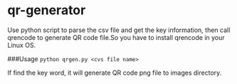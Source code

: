 # qr-generator

Use python script to parse the csv file and get the key information, then call qrencode to generate QR code file.So you have to install qrencode in your Linux OS.

###Usage
`python qrgen.py <cvs file name>`

If find the key word, it will generate QR code png file to images directory.
